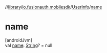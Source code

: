 //[library](../../../index.md)/[io.fusionauth.mobilesdk](../index.md)/[UserInfo](index.md)/[name](name.md)

# name

[androidJvm]\
val [name](name.md): [String](https://kotlinlang.org/api/latest/jvm/stdlib/kotlin/-string/index.html)? = null
